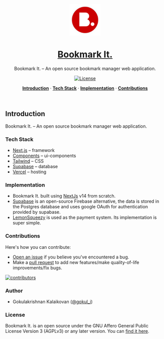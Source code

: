 <a href="https://bmrk.cc">
<p align="center"><img alt="Bookmark It. – An open source bookmark manager web application." width="100" height="100" src="./public/icons/icon.svg"></p>
  <h1 align="center">Bookmark It.</h1>
</a>

<p align="center">
  Bookmark It. – An open source bookmark manager web application.
</p>

<p align="center">
  <a href="https://github.com/gokulkrishh/bmrk.cc/blob/main/LICENSE">
    <img src="https://img.shields.io/github/license/gokulkrishh/bmrk.cc?label=license&logo=github&color=f80&logoColor=fff" alt="License" />
  </a>
</p>

<p align="center">
  <a href="#introduction"><strong>Introduction</strong></a> ·
  <a href="#tech-stack"><strong>Tech Stack</strong></a> ·
  <a href="#implementation"><strong>Implementation</strong></a> ·
  <a href="#contributions"><strong>Contributions</strong></a>
</p>
<br/>

## Introduction

Bookmark It. – An open source bookmark manager web application.

### Tech Stack

- [Next.js](https://nextjs.org/) – framework
- [Components](https://ui.shadcn.com/) – ui-components
- [Tailwind](https://tailwindcss.com/) – CSS
- [Supabase](https://supabase.com/) – database
- [Vercel](https://vercel.com/) – hosting

### Implementation

- Bookmark It. built using [NextJs](https://nextjs.org) v14 from scratch.
- [Supabase](https://supabase.com/) is an open-source Firebase alternative, the data is stored in the Postgres database and uses google OAuth for authentication provided by supabase.
- [LemonSqueezy](https://lemonsqueezy.com/) is used as the payment system. Its implementation is super simple.

### Contributions

Here's how you can contribute:

- [Open an issue](https://github.com/gokulkrishh/bmrk.cc/issues) if you believe you've encountered a bug.
- Make a [pull request](https://github.com/gokulkrishh/bmrk.cc/pull) to add new features/make quality-of-life improvements/fix bugs.

<a href="https://github.com/gokulkrishh/bmrk.cc/graphs/contributors">
  <img src="https://contrib.rocks/image?repo=gokulkrishh/bmrk.cc" alt="contributors" />
</a>

### Author

- Gokulakrishnan Kalaikovan ([@gokul_i](https://twitter.com/gokul_i))

### License

Bookmark It. is an open source under the GNU Affero General Public License Version 3 (AGPLv3) or any later version. You can [find it here](https://github.com/gokulkrishh/bmrk.cc/blob/main/LICENSE).
